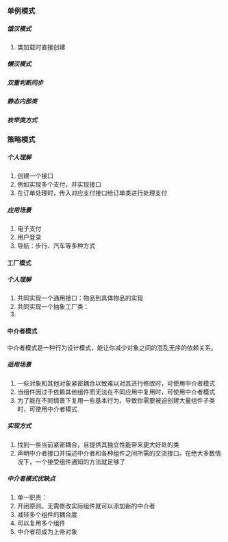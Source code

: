 ### 单例模式

##### 饿汉模式

1. 类加载时直接创建

##### 懒汉模式

##### 双重判断同步

##### 静态内部类

##### 枚举类方式

### 策略模式

##### 个人理解
1. 创建一个接口
2. 例如实现多个支付，并实现接口
3. 在订单处理时，传入对应支付接口给订单类进行处理支付
##### 应用场景
1. 电子支付
2. 用户登录
3. 导航：步行、汽车等多种方式

#### 工厂模式
##### 个人理解
1. 共同实现一个通用接口：物品到具体物品的实现
2. 共同实现一个抽象工厂类：
3. 
#### 中介者模式
中介者模式是一种行为设计模式，能让你减少对象之间的混乱无序的依赖关系。
##### 适用场景
1. 一些对象和其他对象紧密耦合以致难以对其进行修改时，可使用中介者模式
2. 当组件因过于依赖其他组件而无法在不同应用中复用时，可使用中介者模式
3. 为了能在不同情景下复用一些基本行为，导致你需要被迫创建大量组件子类时，可使用中介者模式
##### 实现方式
1. 找到一些当前紧密耦合，且提供其独立性能带来更大好处的类
2. 声明中介者接口并描述中介者和各种组件之间所需的交流接口。在绝大多数情况下，一个接受组件通知的方法就足够了
##### 中介者模式优缺点
1. 单一职责：
2. 开闭原则。无需修改实际组件就可以添加新的中介者
3. 减轻多个组件的耦合度
4. 可以复用多个组件
5. 中介者将成为上帝对象



